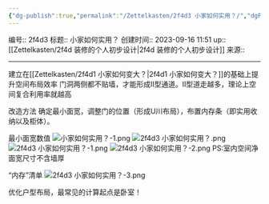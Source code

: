 ```yaml
---
{"dg-publish":true,"permalink":"/Zettelkasten/2f4d3 小家如何实用？/","dgPassFrontmatter":true}
---
```


编号:: 2f4d3
标题:: 小家如何实用？
创建时间:: 2023-09-16 11:51
up:: [[Zettelkasten/2f4d 装修的个人初步设计\|2f4d 装修的个人初步设计]]
来源:: 

---
建立在[[Zettelkasten/2f4d1 小家如何变大？\|2f4d1 小家如何变大？]]的基础上提升空间布局效率
门洞两侧都不贴墙，才能形成II型通道。Ⅱ型道走越多，理论上空间复合利用率就越高

改造方法
确定最小面宽，调整门的位置（形成U川布局），布置内存条（即实用收纳以及柜体）。

最小面宽数值
![小家如何实用？-1.png](/img/user/attachment/%E5%B0%8F%E5%AE%B6%E5%A6%82%E4%BD%95%E5%AE%9E%E7%94%A8%EF%BC%9F-1.png)
![2f4d3 小家如何实用？.png](/img/user/attachment/2f4d3%20%E5%B0%8F%E5%AE%B6%E5%A6%82%E4%BD%95%E5%AE%9E%E7%94%A8%EF%BC%9F.png)
![2f4d3 小家如何实用？-1.png](/img/user/attachment/2f4d3%20%E5%B0%8F%E5%AE%B6%E5%A6%82%E4%BD%95%E5%AE%9E%E7%94%A8%EF%BC%9F-1.png)
![2f4d3 小家如何实用？-2.png](/img/user/attachment/2f4d3%20%E5%B0%8F%E5%AE%B6%E5%A6%82%E4%BD%95%E5%AE%9E%E7%94%A8%EF%BC%9F-2.png)
PS:室内空间净面宽尺寸不含墙厚

“内存”清单
![2f4d3 小家如何实用？-3.png](/img/user/attachment/2f4d3%20%E5%B0%8F%E5%AE%B6%E5%A6%82%E4%BD%95%E5%AE%9E%E7%94%A8%EF%BC%9F-3.png)

优化户型布局，最常见的计算起点是卧室！
